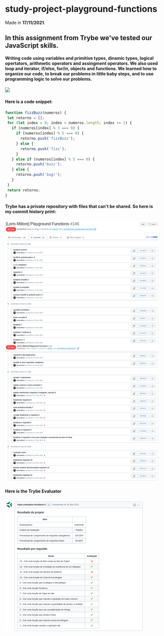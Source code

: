 # study-project-playground-functions
Made in **17/11/2021**.

## In this assignment from Trybe we've tested our JavaScript skills.
#### Writing code using variables and primitive types, dinamic types, logical opertators, arithmetic operators and assingment operators. We also used loop and iterator, if/else, for/in, objects and functions. We learned how to organize our code, to break our problems in little baby steps, and to use programming logic to solve our problems.
<img src='https://cdn.jsdelivr.net/gh/devicons/devicon/icons/javascript/javascript-original.svg' width='40'/>

#### Here is a code snippet:

 ```javascript
function fizzBuzz(numeros) {
  let retorno = [];
  for (let index = 0; index < numeros.length; index += 1) {
    if (numeros[index] % 3 === 0) {
      if (numeros[index] % 5 === 0) {
        retorno.push('fizzBuzz');
      } else {
        retorno.push('fizz');
      }
    } else if (numeros[index] % 5 === 0) {
      retorno.push('buzz');
    } else {
      retorno.push('bug!');
    }
  }
  return retorno;
}
```
#### Trybe has a private repository with files that can't be shared. So here is my commit history print:
<img src="images-readme/commit-history.png">

#### Here is the Trybe Evaluator
<img src="images-readme/evaluator.png">
